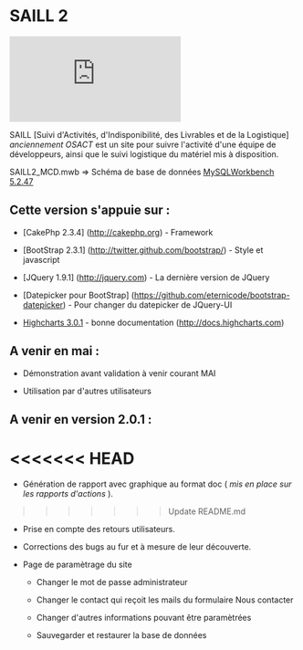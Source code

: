 SAILL 2
=======

[![](https://cloud.olympe.in/public.php?service=files&token=9ebc5a014221f4c1a22754a17ce9842c815086ca&path=/saill.png)](https://github.com/cameleonhelp/saill.200/)

SAILL [Suivi d'Activités, d'Indisponibilité, des Livrables et de la Logistique]  *anciennement OSACT*  est un site pour suivre l'activité d'une équipe de développeurs, ainsi que le suivi logistique du matériel mis à disposition.

SAILL2_MCD.mwb => Schéma de base de données [MySQLWorkbench 5.2.47](http://www.mysql.fr/downloads/workbench/)

## Cette version s'appuie sur :

* [CakePhp 2.3.4] (http://cakephp.org) - Framework

* [BootStrap 2.3.1] (http://twitter.github.com/bootstrap/) - Style et javascript

* [JQuery 1.9.1] (http://jquery.com) - La dernière version de JQuery

* [Datepicker pour BootStrap] (https://github.com/eternicode/bootstrap-datepicker) - Pour changer du datepicker de JQuery-UI

* [Highcharts 3.0.1](http://www.highcharts.com) - bonne documentation (http://docs.highcharts.com)

## A venir en mai :

* Démonstration avant validation à venir courant MAI 

* Utilisation par d'autres utilisateurs

## A venir en version 2.0.1 :

<<<<<<< HEAD
=======
* Génération de rapport avec graphique au format doc ( *mis en place sur les rapports d'actions* ).

>>>>>>> Update README.md
* Prise en compte des retours utilisateurs.

* Corrections des bugs au fur et à mesure de leur découverte.

* Page de paramètrage du site 

    * Changer le mot de passe administrateur
    
    * Changer le contact qui reçoit les mails du formulaire Nous contacter

    * Changer d'autres informations pouvant être paramètrées

    * Sauvegarder et restaurer la base de données